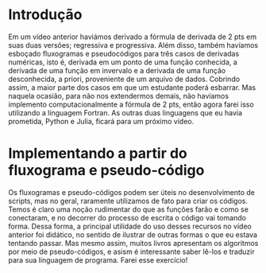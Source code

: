# Introdução
Em um vídeo anterior haviámos derivado a fórmula de derivada de 2 pts em suas duas versões; regressiva e progressiva. Além disso, também havíamos esboçado fluxogramas e pseudocódigos para três casos de derivadas numéricas, isto é, derivada em um ponto de uma função conhecida, a derivada de uma função em invervalo e a derivada de uma função desconhecida, a priori, proveniente de um arquivo de dados. Cobrindo assim, a maior parte dos casos em que um estudante poderá esbarrar. Mas naquela ocasião, para não nos extendermos demais, não havíamos implemento computacionalmente a fórmula de 2 pts, então agora farei isso utilizando a linguagem Fortran. As outras duas linguagens que eu havia prometida, Python e Julia, ficará para um próximo vídeo.

# Implementando a partir do fluxograma e pseudo-código
Os fluxogramas e pseudo-códigos podem ser úteis no desenvolvimento de scripts, mas no geral, raramente utilizamos de fato para criar os códigos. Temos é claro uma noção rudimentar do que as funções farão e como se conectaram, e no decorrer do processo de escrita o código vai tomando forma. Dessa forma, a principal utilidade do uso desses recursos no vídeo anterior foi didático, no sentido de ilustrar de outras formas o que eu estava tentando passar. Mas mesmo assim, muitos livros apresentam os algoritmos por meio de pseudo-códigos, e asism é interessante saber lê-los e traduzir para sua linguagem de programa. Farei esse exercício!